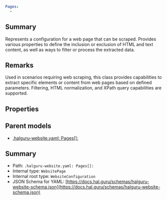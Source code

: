 <!--
title: Pages[]
version: 1.0.0+985fa281609b0afa8cea033581aabacb4efd2baa
generated: true
date: 2025-04-03T21:58:32Z
node: This file is generated by the command-line program: `halguru manual --generate-docs`
-->


```yaml
Pages:
  -
```

## Summary

Represents a configuration for a web page that can be scraped. Provides various properties
to define the inclusion or exclusion of HTML and text content, as well as ways to filter
or process the extracted data.

## Remarks

Used in scenarios requiring web scraping, this class provides capabilities to extract specific
elements or content from web pages based on defined parameters. Filtering, HTML normalization, and
XPath query capabilities are supported.

## Properties


## Parent models

* [.halguru-website.yaml: Pages[]:]((website)-pages-list.md)
## Summary

* Path: `.halguru-website.yaml: Pages[]:`
* Internal type: `WebsitePage`
* Internal root type: `WebsiteConfiguration`
* JSON Schema for YAML: [https://docs.hal.guru/schemas/halguru-website-schema.json](https://docs.hal.guru/schemas/halguru-website-schema.json)
